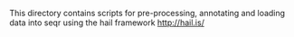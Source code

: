 This directory contains scripts for pre-processing, annotating and loading data into seqr using the hail framework  http://hail.is/
